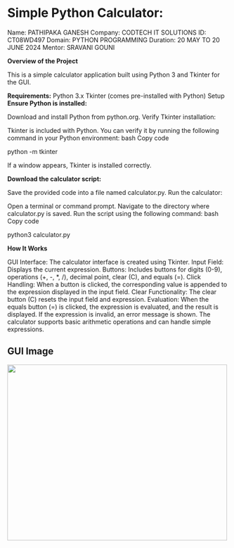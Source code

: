 # Simple Python Calculator:

Name: PATHIPAKA GANESH
Company: CODTECH IT SOLUTIONS
ID: CT08WD497
Domain: PYTHON PROGRAMMING
Duration: 20 MAY TO 20 JUNE 2024
Mentor: SRAVANI GOUNI

**Overview of the Project**


This is a simple calculator application built using Python 3 and Tkinter for the GUI.

**Requirements:**
Python 3.x
Tkinter (comes pre-installed with Python)
Setup
**Ensure Python is installed:**

Download and install Python from python.org.
Verify Tkinter installation:

Tkinter is included with Python. You can verify it by running the following command in your Python environment:
bash
Copy code

python -m tkinter

If a window appears, Tkinter is installed correctly.

**Download the calculator script:**

Save the provided code into a file named calculator.py.
Run the calculator:

Open a terminal or command prompt.
Navigate to the directory where calculator.py is saved.
Run the script using the following command:
bash
Copy code

python3 calculator.py

**How It Works**

GUI Interface: The calculator interface is created using Tkinter.
Input Field: Displays the current expression.
Buttons: Includes buttons for digits (0-9), operations (+, -, *, /), decimal point, clear (C), and equals (=).
Click Handling: When a button is clicked, the corresponding value is appended to the expression displayed in the input field.
Clear Functionality: The clear button (C) resets the input field and expression.
Evaluation: When the equals button (=) is clicked, the expression is evaluated, and the result is displayed. If the expression is invalid, an error message is shown.
The calculator supports basic arithmetic operations and can handle simple expressions.



## GUI Image

<img src="images/calculator.png" width="500" height="400" />
